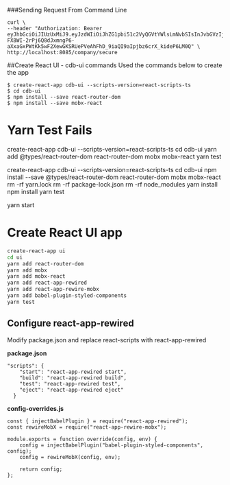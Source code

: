 ###Sending Request From Command Line

```
curl \
--header "Authorization: Bearer eyJhbGciOiJIUzUxMiJ9.eyJzdWIiOiJhZG1pbi51c2VyQGVtYWlsLmNvbSIsInJvbGVzIjpbIkFETUlOIiwiVVNFUiJdLCJleHAiOjE1Mzg3MDUxMTd9.e89-FX8WI-2rPj6Q8dJxmngP6-aXxaGxPWtKk5wF2XewGKSRUePVeAhFhD_9iaQI9aIpjbz6crX_kideP6LM0Q" \
http://localhost:8085/company/secure
```

##Create React UI - cdb-ui commands
Used the commands below to create the app
```
$ create-react-app cdb-ui --scripts-version=react-scripts-ts
$ cd cdb-ui 
$ npm install --save react-router-dom
$ npm install --save mobx-react

```


# Yarn Test Fails
create-react-app cdb-ui --scripts-version=react-scripts-ts
cd cdb-ui 
yarn add @types/react-router-dom react-router-dom mobx mobx-react
yarn test


create-react-app cdb-ui --scripts-version=react-scripts-ts
cd cdb-ui 
npm install --save @types/react-router-dom react-router-dom mobx mobx-react
rm -rf yarn.lock
rm -rf package-lock.json
rm -rf node_modules
yarn install
npm install
yarn test

yarn start



# Create React UI app 
```bash
create-react-app ui
cd ui
yarn add react-router-dom 
yarn add mobx 
yarn add mobx-react
yarn add react-app-rewired 
yarn add react-app-rewire-mobx 
yarn add babel-plugin-styled-components
yarn test
```

## Configure react-app-rewired
Modify package.json and replace react-scripts with react-app-rewired  

**package.json**
```
"scripts": {
    "start": "react-app-rewired start",
    "build": "react-app-rewired build",
    "test": "react-app-rewired test",
    "eject": "react-app-rewired eject"
  }
```

**config-overrides.js**
```ecmascript 6
const { injectBabelPlugin } = require("react-app-rewired");
const rewireMobX = require("react-app-rewire-mobx");

module.exports = function override(config, env) {
    config = injectBabelPlugin("babel-plugin-styled-components", config);
    config = rewireMobX(config, env);

    return config;
};
```


